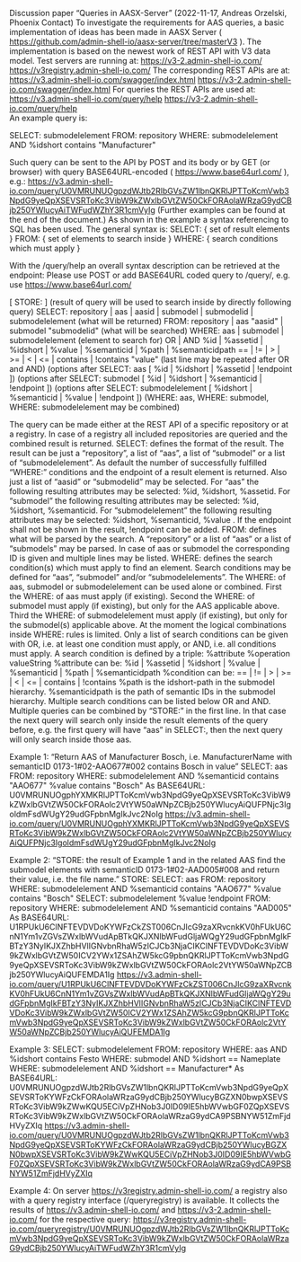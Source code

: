 Discussion paper “Queries in AASX-Server”
(2022-11-17, Andreas Orzelski, Phoenix Contact)
To investigate the requirements for AAS queries, a basic implementation of ideas has been made in AASX Server ( https://github.com/admin-shell-io/aasx-server/tree/masterV3 ).
The implementation is based on the newest work of REST API with V3 data model.
Test servers are running at:
https://v3-2.admin-shell-io.com/ 
https://v3registry.admin-shell-io.com/ 
The corresponding REST APIs are at:
https://v3.admin-shell-io.com/swagger/index.html 
https://v3-2.admin-shell-io.com/swagger/index.html 
For queries the REST APIs are used at:
https://v3.admin-shell-io.com/query/help 
https://v3-2.admin-shell-io.com/query/help  
An example query is:

SELECT:
submodelelement
FROM:
repository
WHERE:
submodelelement
AND
%idshort contains "Manufacturer"

Such query can be sent to the API by POST and its body or by GET (or browser) with query BASE64URL-encoded ( https://www.base64url.com/ ), e.g.:
https://v3.admin-shell-io.com/query/U0VMRUNUOgpzdWJtb2RlbGVsZW1lbnQKRlJPTToKcmVwb3NpdG9yeQpXSEVSRToKc3VibW9kZWxlbGVtZW50CkFORAolaWRzaG9ydCBjb250YWlucyAiTWFudWZhY3R1cmVyIg 
(Further examples can be found at the end of the document.)
As shown in the example a syntax referencing to SQL has been used. The general syntax is:
SELECT:
{ set of result elements }
FROM:
{ set of elements to search inside }
WHERE:
{ search conditions which must apply }
 
With the /query/help an overall syntax description can be retrieved at the endpoint:
Please use POST or add BASE64URL coded query to /query/, e.g. use https://www.base64url.com/

[ STORE: ] (result of query will be used to search inside by directly following query)
SELECT:
repository | aas | aasid | submodel | submodelid | submodelelement (what will be returned)
FROM:
repository | aas "aasid" | submodel "submodelid" (what will be searched)
WHERE:
aas | submodel | submodelelement (element to search for)
OR | AND
%id | %assetid | %idshort | %value | %semanticid | %path | %semanticidpath <space> == | != | > | >= | < | <= | contains | !contains <space> "value"
(last line may be repeated after OR and AND)
(options after SELECT: aas [ %id | %idshort | %assetid | !endpoint ])
(options after SELECT: submodel [ %id | %idshort | %semanticid | !endpoint ])
(options after SELECT: submodelelement [ %idshort | %semanticid | %value | !endpoint ])
(WHERE: aas, WHERE: submodel, WHERE: submodelelement may be combined)

The query can be made either at the REST API of a specific repository or at a registry.
In case of a registry all included repositories are queried and the combined result is returned.
SELECT: defines the format of the result. The result can be just a “repository”, a list of “aas”, a list of “submodel” or a list of “submodelelement”.
As default the number of successfully fulfilled “WHERE:” conditions and the endpoint of a result element is returned.
Also just a list of “aasid” or “submodelid” may be selected.
For “aas” the following resulting attributes may be selected: %id, %idshort, %assetid.
For “submodel” the following resulting attributes may be selected: %id, %idshort, %semanticid. 
For “submodelelement” the following resulting attributes may be selected: %idshort, %semanticid, %value .
If the endpoint shall not be shown in the result, !endpoint can be added.
FROM: defines what will be parsed by the search.
A “repository” or a list of “aas” or a list of “submodels” may be parsed.
In case of aas or submodel the corresponding ID is given and multiple lines may be listed.
WHERE: defines the search condition(s) which must apply to find an element.
Search conditions may be defined for “aas”, “submodel” and/or “submodelelements”.
The WHERE: of aas, submodel or submodelelement can be used alone or combined.
First the WHERE: of aas must apply (if existing).
Second the WHERE: of submodel must apply (if existing), but only for the AAS applicable above.
Third the WHERE: of submodelelement must apply (if existing), but only for the submodel(s) applicable above.
At the moment the logical combinations inside WHERE: rules is limited. Only a list of search conditions can be given with OR, i.e. at least one condition must apply, or AND, i.e. all conditions must apply.
A search condition is defined by a triple: %attribute %operation valueString
%attribute can be: %id | %assetid | %idshort | %value | %semanticid | %path | %semanticidpath 
%condition can be: == | != | > | >= | < | <= | contains | !contains
%path is the idshort-path in the submodel hierarchy.
%semanticidpath is the path of semantic IDs in the submodel hierarchy.
Multiple search conditions can be listed below OR and AND.
Multiple queries can be combined by “STORE:” in the first line.
In that case the next query will search only inside the result elements of the query before, e.g. the first query will have “aas” in SELECT:, then the next query will only search inside those aas.

Example 1:
“Return AAS of Manufacturer Bosch, i.e. ManufacturerName with semanticID 0173-1#02-AAO677#002 contains Bosch in value”
SELECT:
aas
FROM:
repository
WHERE:
submodelelement
AND
%semanticid contains "AAO677"
%value contains "Bosch"
As BASE64URL:
U0VMRUNUOgphYXMKRlJPTToKcmVwb3NpdG9yeQpXSEVSRToKc3VibW9kZWxlbGVtZW50CkFORAolc2VtYW50aWNpZCBjb250YWlucyAiQUFPNjc3IgoldmFsdWUgY29udGFpbnMgIkJvc2NoIg
https://v3.admin-shell-io.com/query/U0VMRUNUOgphYXMKRlJPTToKcmVwb3NpdG9yeQpXSEVSRToKc3VibW9kZWxlbGVtZW50CkFORAolc2VtYW50aWNpZCBjb250YWlucyAiQUFPNjc3IgoldmFsdWUgY29udGFpbnMgIkJvc2NoIg 

Example 2:
“STORE: the result of Example 1 and in the related AAS find the submodel elements with semanticID 0173-1#02-AAD005#008  and return their value, i.e. the file name.”
STORE:
SELECT:
aas
FROM:
repository
WHERE:
submodelelement
AND
%semanticid contains "AAO677"
%value contains "Bosch"
SELECT:
submodelelement %value !endpoint
FROM:
repository
WHERE:
submodelelement
AND
%semanticid contains "AAD005"
As BASE64URL:
U1RPUkU6ClNFTEVDVDoKYWFzCkZST006CnJlcG9zaXRvcnkKV0hFUkU6CnN1Ym1vZGVsZWxlbWVudApBTkQKJXNlbWFudGljaWQgY29udGFpbnMgIkFBTzY3NyIKJXZhbHVlIGNvbnRhaW5zICJCb3NjaCIKClNFTEVDVDoKc3VibW9kZWxlbGVtZW50ICV2YWx1ZSAhZW5kcG9pbnQKRlJPTToKcmVwb3NpdG9yeQpXSEVSRToKc3VibW9kZWxlbGVtZW50CkFORAolc2VtYW50aWNpZCBjb250YWlucyAiQUFEMDA1Ig
https://v3.admin-shell-io.com/query/U1RPUkU6ClNFTEVDVDoKYWFzCkZST006CnJlcG9zaXRvcnkKV0hFUkU6CnN1Ym1vZGVsZWxlbWVudApBTkQKJXNlbWFudGljaWQgY29udGFpbnMgIkFBTzY3NyIKJXZhbHVlIGNvbnRhaW5zICJCb3NjaCIKClNFTEVDVDoKc3VibW9kZWxlbGVtZW50ICV2YWx1ZSAhZW5kcG9pbnQKRlJPTToKcmVwb3NpdG9yeQpXSEVSRToKc3VibW9kZWxlbGVtZW50CkFORAolc2VtYW50aWNpZCBjb250YWlucyAiQUFEMDA1Ig 

Example 3:
SELECT:
submodelelement
FROM:
repository
WHERE:
aas
AND
%idshort contains Festo
WHERE:
submodel
AND
%idshort == Nameplate
WHERE:
submodelelement
AND
%idshort == Manufacturer*
As BASE64URL:
U0VMRUNUOgpzdWJtb2RlbGVsZW1lbnQKRlJPTToKcmVwb3NpdG9yeQpXSEVSRToKYWFzCkFORAolaWRzaG9ydCBjb250YWlucyBGZXN0bwpXSEVSRToKc3VibW9kZWwKQU5ECiVpZHNob3J0ID09IE5hbWVwbGF0ZQpXSEVSRToKc3VibW9kZWxlbGVtZW50CkFORAolaWRzaG9ydCA9PSBNYW51ZmFjdHVyZXIq
https://v3.admin-shell-io.com/query/U0VMRUNUOgpzdWJtb2RlbGVsZW1lbnQKRlJPTToKcmVwb3NpdG9yeQpXSEVSRToKYWFzCkFORAolaWRzaG9ydCBjb250YWlucyBGZXN0bwpXSEVSRToKc3VibW9kZWwKQU5ECiVpZHNob3J0ID09IE5hbWVwbGF0ZQpXSEVSRToKc3VibW9kZWxlbGVtZW50CkFORAolaWRzaG9ydCA9PSBNYW51ZmFjdHVyZXIq 

Example 4:
On server https://v3registry.admin-shell-io.com/ a registry also with a query registry interface (/queryregistry) is available. It collects the results of https://v3.admin-shell-io.com/ 
and https://v3-2.admin-shell-io.com/ for the respective query:
https://v3registry.admin-shell-io.com/queryregistry/U0VMRUNUOgpzdWJtb2RlbGVsZW1lbnQKRlJPTToKcmVwb3NpdG9yeQpXSEVSRToKc3VibW9kZWxlbGVtZW50CkFORAolaWRzaG9ydCBjb250YWlucyAiTWFudWZhY3R1cmVyIg 

